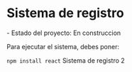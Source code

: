 <h1> Sistema de registro </h1>
- Estado del proyecto: En construccion

Para ejecutar el sistema, debes poner:

```npm install react```
Sistema de registro 2
